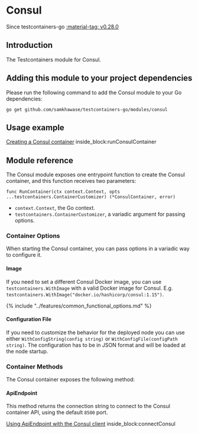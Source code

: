 # Consul

Since testcontainers-go <a href="https://github.com/samkhawase/testcontainers-go/releases/tag/v0.28.0"><span class="tc-version">:material-tag: v0.28.0</span></a>

## Introduction

The Testcontainers module for Consul.

## Adding this module to your project dependencies

Please run the following command to add the Consul module to your Go dependencies:

```
go get github.com/samkhawase/testcontainers-go/modules/consul
```

## Usage example

<!--codeinclude-->
[Creating a Consul container](../../modules/consul/examples_test.go) inside_block:runConsulContainer
<!--/codeinclude-->

## Module reference

The Consul module exposes one entrypoint function to create the Consul container, and this function receives two parameters:

```golang
func RunContainer(ctx context.Context, opts ...testcontainers.ContainerCustomizer) (*ConsulContainer, error)
```

- `context.Context`, the Go context.
- `testcontainers.ContainerCustomizer`, a variadic argument for passing options.

### Container Options

When starting the Consul container, you can pass options in a variadic way to configure it.

#### Image

If you need to set a different Consul Docker image, you can use `testcontainers.WithImage` with a valid Docker image
for Consul. E.g. `testcontainers.WithImage("docker.io/hashicorp/consul:1.15")`.

{% include "../features/common_functional_options.md" %}

#### Configuration File
If you need to customize the behavior for the deployed node you can use either `WithConfigString(config string)` or `WithConfigFile(configPath string)`.
The configuration has to be in JSON format and will be loaded at the node startup.

### Container Methods

The Consul container exposes the following method:

#### ApiEndpoint
This method returns the connection string to connect to the Consul container API, using the default `8500` port.

<!--codeinclude-->
[Using ApiEndpoint with the Consul client](../../modules/consul/examples_test.go) inside_block:connectConsul
<!--/codeinclude-->
